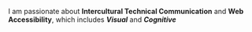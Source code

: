 I am passionate about **Intercultural Technical Communication** and **Web Accessibility**, which includes _**Visual**_ and _**Cognitive**_  
